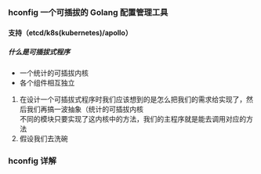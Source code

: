 ### hconfig 一个可插拔的 Golang 配置管理工具
#### 支持（etcd/k8s(kubernetes)/apollo）

##### 什么是可插拔式程序
- 一个统计的可插拔内核
- 各个组件相互独立

1. 在设计一个可插拔式程序时我们应该想到的是怎么把我们的需求给实现了，然后我们再搞一波抽象（统计的可插拔内核  
   不同的模块只要实现了这内核中的方法，我们的主程序就是能去调用对应的方法
2. 假设我们去洗碗


### hconfig 详解
